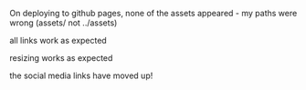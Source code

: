 On deploying to github pages, none of the assets appeared - my paths were wrong (assets/ not ../assets)

all links work as expected

resizing works as expected

the social media links have moved up! 